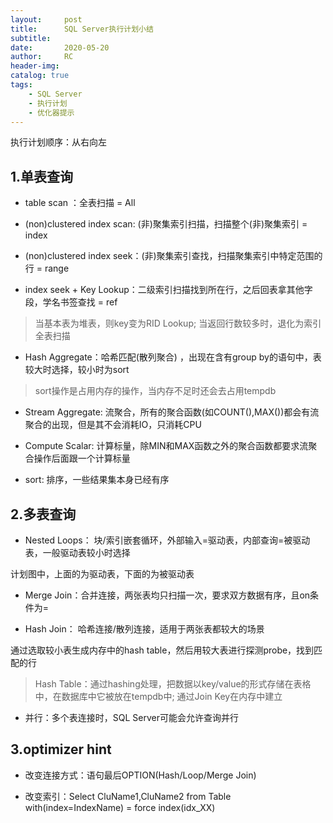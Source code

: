 ```yaml
---
layout:     post
title:      SQL Server执行计划小结
subtitle:  	
date:       2020-05-20
author:     RC
header-img: 
catalog: true
tags:
    - SQL Server
    - 执行计划
    - 优化器提示
---
```


执行计划顺序：从右向左

## 1.单表查询

- table scan ：全表扫描 = All

- (non)clustered index scan: (非)聚集索引扫描，扫描整个(非)聚集索引 = index

- (non)clustered index seek：(非)聚集索引查找，扫描聚集索引中特定范围的行 = range

- index seek + Key Lookup：二级索引扫描找到所在行，之后回表拿其他字段，学名书签查找 = ref

> 当基本表为堆表，则key变为RID Lookup; 当返回行数较多时，退化为索引全表扫描

- Hash Aggregate：哈希匹配(散列聚合) ，出现在含有group by的语句中，表较大时选择，较小时为sort

> sort操作是占用内存的操作，当内存不足时还会去占用tempdb

- Stream Aggregate: 流聚合，所有的聚合函数(如COUNT(),MAX())都会有流聚合的出现，但是其不会消耗IO，只消耗CPU

- Compute Scalar: 计算标量，除MIN和MAX函数之外的聚合函数都要求流聚合操作后面跟一个计算标量

- sort: 排序，一些结果集本身已经有序

## 2.多表查询

- Nested Loops： 块/索引嵌套循环，外部输入=驱动表，内部查询=被驱动表，一般驱动表较小时选择 

计划图中，上面的为驱动表，下面的为被驱动表

- Merge Join：合并连接，两张表均只扫描一次，要求双方数据有序，且on条件为=

- Hash Join： 哈希连接/散列连接，适用于两张表都较大的场景

通过选取较小表生成内存中的hash table，然后用较大表进行探测probe，找到匹配的行

> Hash Table：通过hashing处理，把数据以key/value的形式存储在表格中，在数据库中它被放在tempdb中; 通过Join Key在内存中建立

- 并行：多个表连接时，SQL Server可能会允许查询并行

## 3.optimizer hint

- 改变连接方式：语句最后OPTION(Hash/Loop/Merge Join)

- 改变索引：Select CluName1,CluName2 from Table with(index=IndexName) = force index(idx_XX)